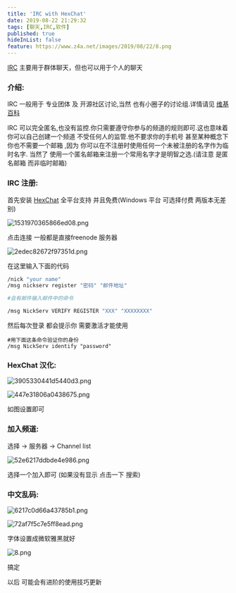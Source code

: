 ```yaml
---
title: 'IRC with HexChat'
date: 2019-08-22 21:29:32
tags: [聊天,IRC,软件]
published: true
hideInList: false
feature: https://www.z4a.net/images/2019/08/22/8.png
---
```

[IRC](https://zh.wikipedia.org/wiki/IRC) 主要用于群体聊天，但也可以用于个人的聊天

<!-- more -->

### 介绍:

 IRC 一般用于 专业团体 及 开源社区讨论,当然 也有小圈子的讨论组.详情请见 [维基百科](https://zh.wikipedia.org/wiki/IRC)

 IRC 可以完全匿名,也没有监控.你只需要遵守你参与的频道的规则即可.这也意味着你可以自己创建一个频道 不受任何人的监管.他不要求你的手机号 甚至某种概念下你也不需要一个邮箱 ,因为 你可以在不注册时使用任何一个未被注册的名字作为临时名字. 当然了 使用一个匿名邮箱来注册一个常用名字才是明智之选.(请注意 是匿名邮箱 而非临时邮箱)


### IRC 注册:

首先安装 [HexChat](https://hexchat.github.io) 全平台支持 并且免费(Windows 平台 可选择付费 两版本无差别)

![1531970365866ed08.png](https://www.z4a.net/images/2019/08/22/1531970365866ed08.png)

点击连接 一般都是直接freenode 服务器

![2edec82672f97351d.png](https://www.z4a.net/images/2019/08/22/2edec82672f97351d.png)

在这里输入下面的代码

```sh
/nick "your name"
/msg nickserv register "密码" "邮件地址"

#会有邮件输入邮件中的命令 

/msg NickServ VERIFY REGISTER "XXX" "XXXXXXXX"
```

然后每次登录 都会提示你 需要激活才能使用

```shell
#用下面这条命令验证你的身份
/msg NickServ identify "password"
```

### HexChat 汉化:

![3905330441d5440d3.png](https://www.z4a.net/images/2019/08/22/3905330441d5440d3.png)

![447e31806a0438675.png](https://www.z4a.net/images/2019/08/22/447e31806a0438675.png)

如图设置即可

### 加入频道:

选择 -> 服务器 -> Channel list 

![52e6217ddbde4e986.png](https://www.z4a.net/images/2019/08/22/52e6217ddbde4e986.png)

选择一个加入即可 (如果没有显示 点击一下 搜索)

### 中文乱码:

![6217c0d66a43785b1.png](https://www.z4a.net/images/2019/08/22/6217c0d66a43785b1.png)

![72af7f5c7e5ff8ead.png](https://www.z4a.net/images/2019/08/22/72af7f5c7e5ff8ead.png)

字体设置成微软雅黑就好

![8.png](https://www.z4a.net/images/2019/08/22/8.png)

搞定

以后 可能会有进阶的使用技巧更新